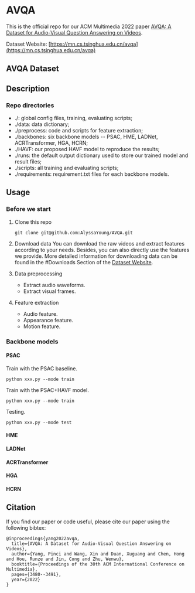 # AVQA
This is the official repo for our ACM Multimedia 2022 paper [AVQA: A Dataset for Audio-Visual Question Answering on Videos](https://dl.acm.org/doi/10.1145/3503161.3548291).

Dataset Website: [https://mn.cs.tsinghua.edu.cn/avqa](https://mn.cs.tsinghua.edu.cn/avqa)

## AVQA Dataset

## Description
### Repo directories
- ./: global config files, training, evaluating scripts;
- ./data: data dictionary;
- ./preprocess: code and scripts for feature extraction;
- ./backbones: six backbone models -- PSAC, HME, LADNet, ACRTransformer, HGA, HCRN;
- ./HAVF: our proposed HAVF model to reproduce the results;
- ./runs: the default output dictionary used to store our trained model and result files;
- ./scripts: all training and evaluating scripts;
- ./requirements: requirement.txt files for each backbone models.

## Usage
### Before we start
1. Clone this repo
    ```
    git clone git@github.com:AlyssaYoung/AVQA.git
    ```
2. Download data
    You can download the raw videos and extract features according to your needs. Besides, you can also directly use the features we provide. More detailed information for downloading data can be found in the #Downloads Section of the [Dataset Website](https://mn.cs.tsinghua.edu.cn/avqa).

3. Data preprocessing
    - Extract audio waveforms.
    - Extract visual frames.

4. Feature extraction
    - Audio feature.
    - Appearance feature.
    - Motion feature.

### Backbone models
#### PSAC
Train with the PSAC baseline.
```
python xxx.py --mode train
```
Train with the PSAC+HAVF model.
```
python xxx.py --mode train
```
Testing.
```
python xxx.py --mode test
```
#### HME
#### LADNet
#### ACRTransformer
#### HGA
#### HCRN

## Citation
If you find our paper or code useful, please cite our paper using the following bibtex:
```
@inproceedings{yang2022avqa,
  title={AVQA: A Dataset for Audio-Visual Question Answering on Videos},
  author={Yang, Pinci and Wang, Xin and Duan, Xuguang and Chen, Hong and Hou, Runze and Jin, Cong and Zhu, Wenwu},
  booktitle={Proceedings of the 30th ACM International Conference on Multimedia},
  pages={3480--3491},
  year={2022}
}
```